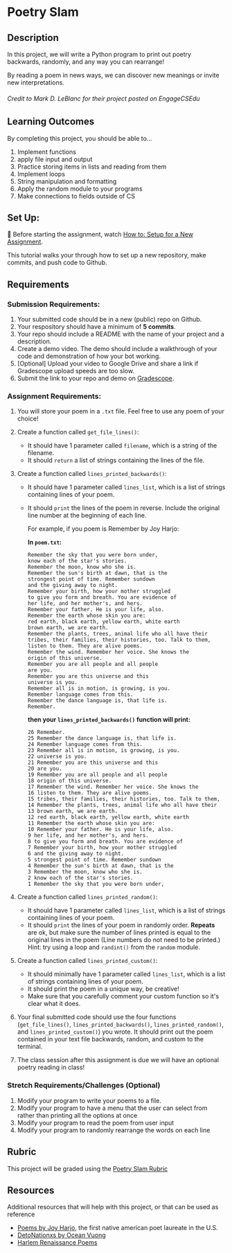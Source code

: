 # Poetry Slam

## Description
In this project, we will write a Python program to print out poetry backwards, randomly, and any way you can rearrange!

By reading a poem in news ways, we can discover new meanings or invite new interpretations.

###### Credit to Mark D. LeBlanc for their project posted on EngageCSEdu

## Learning Outcomes
By completing this project, you should be able to…

1. Implement functions
1. apply file input and output
1. Practice storing items in lists and reading from them
1. Implement loops
1. String manipulation and formatting
1. Apply the random module to your programs
1. Make connections to fields outside of CS

## Set Up:
🚨  Before starting the assignment, watch [How to: Setup for a New Assignment](https://youtu.be/MCbDO8IpqZM). 

This tutorial walks your through how to set up a new repository, make commits, and push code to Github.


## Requirements

### Submission Requirements:
1. Your submitted code should be in a new (public) repo on Github.
1. Your respository should have a minimum of **5 commits**. 
1. Your repo should include a README with the name of your project and a description.
1. Create a demo video. The demo should include a walkthrough of your code and demonstration of how your bot working.
1. [Optional] Upload your video to Google Drive and share a link if Gradescope upload speeds are too slow.
1. Submit the link to your repo and demo on [Gradescope](https://www.gradescope.com/courses/154615/assignments/696326).


### Assignment Requirements:

1. You will store your poem in a `.txt` file. Feel free to use any poem of your choice!

1. Create a function called `get_file_lines()`:
    * It should have 1 parameter called `filename`, which is a string of the filename.
    * It should `return` a list of strings containing the lines of the file.


1. Create a function called `lines_printed_backwards()`:
    * It should have 1 parameter called `lines_list`, which is a list of strings containing lines of your poem. 
    * It should `print` the lines of the poem in reverse. Include the original line number at the beginning of each line.

      For example, if you poem is Remember by Joy Harjo:

      **In `poem.txt`:**
      ```
      Remember the sky that you were born under,
      know each of the star's stories.
      Remember the moon, know who she is.
      Remember the sun's birth at dawn, that is the
      strongest point of time. Remember sundown
      and the giving away to night.
      Remember your birth, how your mother struggled
      to give you form and breath. You are evidence of
      her life, and her mother's, and hers.
      Remember your father. He is your life, also.
      Remember the earth whose skin you are:
      red earth, black earth, yellow earth, white earth
      brown earth, we are earth.
      Remember the plants, trees, animal life who all have their
      tribes, their families, their histories, too. Talk to them,
      listen to them. They are alive poems.
      Remember the wind. Remember her voice. She knows the
      origin of this universe.
      Remember you are all people and all people
      are you.
      Remember you are this universe and this
      universe is you.
      Remember all is in motion, is growing, is you.
      Remember language comes from this.
      Remember the dance language is, that life is.
      Remember.
      ```

      **then your `lines_printed_backwards()` function will print:**

      ```
      26 Remember.
      25 Remember the dance language is, that life is.
      24 Remember language comes from this.
      23 Remember all is in motion, is growing, is you.
      22 universe is you.
      21 Remember you are this universe and this
      20 are you.
      19 Remember you are all people and all people
      18 origin of this universe.
      17 Remember the wind. Remember her voice. She knows the
      16 listen to them. They are alive poems.
      15 tribes, their families, their histories, too. Talk to them,
      14 Remember the plants, trees, animal life who all have their
      13 brown earth, we are earth.
      12 red earth, black earth, yellow earth, white earth
      11 Remember the earth whose skin you are:
      10 Remember your father. He is your life, also.
      9 her life, and her mother's, and hers.
      8 to give you form and breath. You are evidence of
      7 Remember your birth, how your mother struggled
      6 and the giving away to night.
      5 strongest point of time. Remember sundown
      4 Remember the sun's birth at dawn, that is the
      3 Remember the moon, know who she is.
      2 know each of the star's stories.
      1 Remember the sky that you were born under,
      ```

1. Create a function called `lines_printed_random()`:
    * It should have 1 parameter called `lines_list`, which is a list of strings containing lines of your poem. 
    * It should `print` the lines of your poem in randomly order. **Repeats** are ok, but make sure the number of lines printed is equal to the original lines in the poem (Line numbers do not need to be printed.) Hint: try using a loop and `randint()` from the `random` module. 

1. Create a function called `lines_printed_custom()`:
    * It should minimally have 1 parameter called `lines_list`, which is a list of strings containing lines of your poem. 
    * It should print the poem in a unique way, be creative!
    * Make sure that you carefully comment your custom function so it's clear what it does.

1. Your final submitted code should use the four functions (`get_file_lines()`, `lines_printed_backwards()`, `lines_printed_random()`, and  `lines_printed_custom()`) you wrote. It should print out the poem contained in your text file backwards, random, and custom to the terminal.

1. The class session after this assignment is due we will have an optional poetry reading in class!

### Stretch Requirements/Challenges (Optional)
1. Modify your program to write your poems to a file.
1. Modify your program to have a menu that the user can select from rather than printing all the options at once
1. Modify your program to read the poem from user input
1. Modify your program to randomly rearrange the words on each line


## Rubric
This project will be graded using the [Poetry Slam Rubric](https://docs.google.com/document/d/1pXQeuD7R4ZRCjPQLvnVSdyCiAwOz5qDPXTxAgNS_2rM/copy)


## Resources
Additional resources that will help with this project, or that can be used as reference

- [Poems by Joy Harjo](https://poets.org/poem/remember-0), the first native american poet laureate in the U.S.
- [DetoNationxs by Ocean Vuong](https://www.poetryfoundation.org/poetrymagazine/poems/56768/detonation)
- [Harlem Renaissance Poems](https://education.cu-portland.edu/blog/classroom-resources/harlem-renaissance-poets-for-your-reading-list/)
